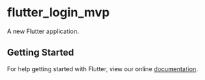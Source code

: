 # flutter_login_mvp

A new Flutter application.

## Getting Started

For help getting started with Flutter, view our online
[documentation](https://flutter.io/).
